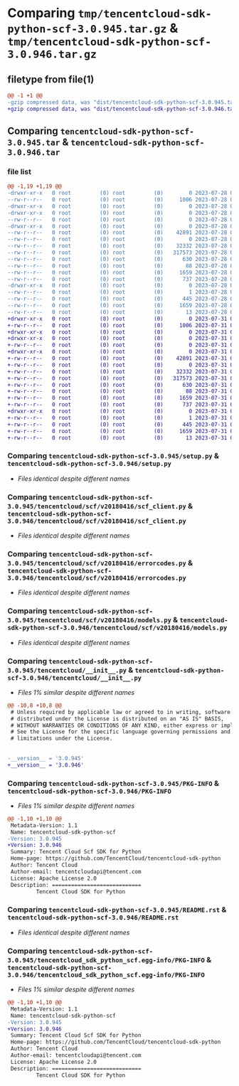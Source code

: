 # Comparing `tmp/tencentcloud-sdk-python-scf-3.0.945.tar.gz` & `tmp/tencentcloud-sdk-python-scf-3.0.946.tar.gz`

## filetype from file(1)

```diff
@@ -1 +1 @@
-gzip compressed data, was "dist/tencentcloud-sdk-python-scf-3.0.945.tar", last modified: Fri Jul 28 00:34:05 2023, max compression
+gzip compressed data, was "dist/tencentcloud-sdk-python-scf-3.0.946.tar", last modified: Mon Jul 31 00:34:23 2023, max compression
```

## Comparing `tencentcloud-sdk-python-scf-3.0.945.tar` & `tencentcloud-sdk-python-scf-3.0.946.tar`

### file list

```diff
@@ -1,19 +1,19 @@
-drwxr-xr-x   0 root         (0) root         (0)        0 2023-07-28 00:34:05.000000 tencentcloud-sdk-python-scf-3.0.945/
--rw-r--r--   0 root         (0) root         (0)     1006 2023-07-28 00:34:05.000000 tencentcloud-sdk-python-scf-3.0.945/setup.py
-drwxr-xr-x   0 root         (0) root         (0)        0 2023-07-28 00:34:05.000000 tencentcloud-sdk-python-scf-3.0.945/tencentcloud/
-drwxr-xr-x   0 root         (0) root         (0)        0 2023-07-28 00:34:05.000000 tencentcloud-sdk-python-scf-3.0.945/tencentcloud/scf/
--rw-r--r--   0 root         (0) root         (0)        0 2023-07-28 00:34:05.000000 tencentcloud-sdk-python-scf-3.0.945/tencentcloud/scf/__init__.py
-drwxr-xr-x   0 root         (0) root         (0)        0 2023-07-28 00:34:05.000000 tencentcloud-sdk-python-scf-3.0.945/tencentcloud/scf/v20180416/
--rw-r--r--   0 root         (0) root         (0)    42891 2023-07-28 00:34:05.000000 tencentcloud-sdk-python-scf-3.0.945/tencentcloud/scf/v20180416/scf_client.py
--rw-r--r--   0 root         (0) root         (0)        0 2023-07-28 00:34:05.000000 tencentcloud-sdk-python-scf-3.0.945/tencentcloud/scf/v20180416/__init__.py
--rw-r--r--   0 root         (0) root         (0)    32332 2023-07-28 00:34:05.000000 tencentcloud-sdk-python-scf-3.0.945/tencentcloud/scf/v20180416/errorcodes.py
--rw-r--r--   0 root         (0) root         (0)   317573 2023-07-28 00:34:05.000000 tencentcloud-sdk-python-scf-3.0.945/tencentcloud/scf/v20180416/models.py
--rw-r--r--   0 root         (0) root         (0)      630 2023-07-28 00:34:05.000000 tencentcloud-sdk-python-scf-3.0.945/tencentcloud/__init__.py
--rw-r--r--   0 root         (0) root         (0)       88 2023-07-28 00:34:05.000000 tencentcloud-sdk-python-scf-3.0.945/setup.cfg
--rw-r--r--   0 root         (0) root         (0)     1659 2023-07-28 00:34:05.000000 tencentcloud-sdk-python-scf-3.0.945/PKG-INFO
--rw-r--r--   0 root         (0) root         (0)      737 2023-07-28 00:34:05.000000 tencentcloud-sdk-python-scf-3.0.945/README.rst
-drwxr-xr-x   0 root         (0) root         (0)        0 2023-07-28 00:34:05.000000 tencentcloud-sdk-python-scf-3.0.945/tencentcloud_sdk_python_scf.egg-info/
--rw-r--r--   0 root         (0) root         (0)        1 2023-07-28 00:34:05.000000 tencentcloud-sdk-python-scf-3.0.945/tencentcloud_sdk_python_scf.egg-info/dependency_links.txt
--rw-r--r--   0 root         (0) root         (0)      445 2023-07-28 00:34:05.000000 tencentcloud-sdk-python-scf-3.0.945/tencentcloud_sdk_python_scf.egg-info/SOURCES.txt
--rw-r--r--   0 root         (0) root         (0)     1659 2023-07-28 00:34:05.000000 tencentcloud-sdk-python-scf-3.0.945/tencentcloud_sdk_python_scf.egg-info/PKG-INFO
--rw-r--r--   0 root         (0) root         (0)       13 2023-07-28 00:34:05.000000 tencentcloud-sdk-python-scf-3.0.945/tencentcloud_sdk_python_scf.egg-info/top_level.txt
+drwxr-xr-x   0 root         (0) root         (0)        0 2023-07-31 00:34:23.000000 tencentcloud-sdk-python-scf-3.0.946/
+-rw-r--r--   0 root         (0) root         (0)     1006 2023-07-31 00:34:23.000000 tencentcloud-sdk-python-scf-3.0.946/setup.py
+drwxr-xr-x   0 root         (0) root         (0)        0 2023-07-31 00:34:23.000000 tencentcloud-sdk-python-scf-3.0.946/tencentcloud/
+drwxr-xr-x   0 root         (0) root         (0)        0 2023-07-31 00:34:23.000000 tencentcloud-sdk-python-scf-3.0.946/tencentcloud/scf/
+-rw-r--r--   0 root         (0) root         (0)        0 2023-07-31 00:34:23.000000 tencentcloud-sdk-python-scf-3.0.946/tencentcloud/scf/__init__.py
+drwxr-xr-x   0 root         (0) root         (0)        0 2023-07-31 00:34:23.000000 tencentcloud-sdk-python-scf-3.0.946/tencentcloud/scf/v20180416/
+-rw-r--r--   0 root         (0) root         (0)    42891 2023-07-31 00:34:23.000000 tencentcloud-sdk-python-scf-3.0.946/tencentcloud/scf/v20180416/scf_client.py
+-rw-r--r--   0 root         (0) root         (0)        0 2023-07-31 00:34:23.000000 tencentcloud-sdk-python-scf-3.0.946/tencentcloud/scf/v20180416/__init__.py
+-rw-r--r--   0 root         (0) root         (0)    32332 2023-07-31 00:34:23.000000 tencentcloud-sdk-python-scf-3.0.946/tencentcloud/scf/v20180416/errorcodes.py
+-rw-r--r--   0 root         (0) root         (0)   317573 2023-07-31 00:34:23.000000 tencentcloud-sdk-python-scf-3.0.946/tencentcloud/scf/v20180416/models.py
+-rw-r--r--   0 root         (0) root         (0)      630 2023-07-31 00:34:23.000000 tencentcloud-sdk-python-scf-3.0.946/tencentcloud/__init__.py
+-rw-r--r--   0 root         (0) root         (0)       88 2023-07-31 00:34:23.000000 tencentcloud-sdk-python-scf-3.0.946/setup.cfg
+-rw-r--r--   0 root         (0) root         (0)     1659 2023-07-31 00:34:23.000000 tencentcloud-sdk-python-scf-3.0.946/PKG-INFO
+-rw-r--r--   0 root         (0) root         (0)      737 2023-07-31 00:34:23.000000 tencentcloud-sdk-python-scf-3.0.946/README.rst
+drwxr-xr-x   0 root         (0) root         (0)        0 2023-07-31 00:34:23.000000 tencentcloud-sdk-python-scf-3.0.946/tencentcloud_sdk_python_scf.egg-info/
+-rw-r--r--   0 root         (0) root         (0)        1 2023-07-31 00:34:23.000000 tencentcloud-sdk-python-scf-3.0.946/tencentcloud_sdk_python_scf.egg-info/dependency_links.txt
+-rw-r--r--   0 root         (0) root         (0)      445 2023-07-31 00:34:23.000000 tencentcloud-sdk-python-scf-3.0.946/tencentcloud_sdk_python_scf.egg-info/SOURCES.txt
+-rw-r--r--   0 root         (0) root         (0)     1659 2023-07-31 00:34:23.000000 tencentcloud-sdk-python-scf-3.0.946/tencentcloud_sdk_python_scf.egg-info/PKG-INFO
+-rw-r--r--   0 root         (0) root         (0)       13 2023-07-31 00:34:23.000000 tencentcloud-sdk-python-scf-3.0.946/tencentcloud_sdk_python_scf.egg-info/top_level.txt
```

### Comparing `tencentcloud-sdk-python-scf-3.0.945/setup.py` & `tencentcloud-sdk-python-scf-3.0.946/setup.py`

 * *Files identical despite different names*

### Comparing `tencentcloud-sdk-python-scf-3.0.945/tencentcloud/scf/v20180416/scf_client.py` & `tencentcloud-sdk-python-scf-3.0.946/tencentcloud/scf/v20180416/scf_client.py`

 * *Files identical despite different names*

### Comparing `tencentcloud-sdk-python-scf-3.0.945/tencentcloud/scf/v20180416/errorcodes.py` & `tencentcloud-sdk-python-scf-3.0.946/tencentcloud/scf/v20180416/errorcodes.py`

 * *Files identical despite different names*

### Comparing `tencentcloud-sdk-python-scf-3.0.945/tencentcloud/scf/v20180416/models.py` & `tencentcloud-sdk-python-scf-3.0.946/tencentcloud/scf/v20180416/models.py`

 * *Files identical despite different names*

### Comparing `tencentcloud-sdk-python-scf-3.0.945/tencentcloud/__init__.py` & `tencentcloud-sdk-python-scf-3.0.946/tencentcloud/__init__.py`

 * *Files 1% similar despite different names*

```diff
@@ -10,8 +10,8 @@
 # Unless required by applicable law or agreed to in writing, software
 # distributed under the License is distributed on an "AS IS" BASIS,
 # WITHOUT WARRANTIES OR CONDITIONS OF ANY KIND, either express or implied.
 # See the License for the specific language governing permissions and
 # limitations under the License.
 
 
-__version__ = '3.0.945'
+__version__ = '3.0.946'
```

### Comparing `tencentcloud-sdk-python-scf-3.0.945/PKG-INFO` & `tencentcloud-sdk-python-scf-3.0.946/PKG-INFO`

 * *Files 1% similar despite different names*

```diff
@@ -1,10 +1,10 @@
 Metadata-Version: 1.1
 Name: tencentcloud-sdk-python-scf
-Version: 3.0.945
+Version: 3.0.946
 Summary: Tencent Cloud Scf SDK for Python
 Home-page: https://github.com/TencentCloud/tencentcloud-sdk-python
 Author: Tencent Cloud
 Author-email: tencentcloudapi@tencent.com
 License: Apache License 2.0
 Description: ============================
         Tencent Cloud SDK for Python
```

### Comparing `tencentcloud-sdk-python-scf-3.0.945/README.rst` & `tencentcloud-sdk-python-scf-3.0.946/README.rst`

 * *Files identical despite different names*

### Comparing `tencentcloud-sdk-python-scf-3.0.945/tencentcloud_sdk_python_scf.egg-info/PKG-INFO` & `tencentcloud-sdk-python-scf-3.0.946/tencentcloud_sdk_python_scf.egg-info/PKG-INFO`

 * *Files 1% similar despite different names*

```diff
@@ -1,10 +1,10 @@
 Metadata-Version: 1.1
 Name: tencentcloud-sdk-python-scf
-Version: 3.0.945
+Version: 3.0.946
 Summary: Tencent Cloud Scf SDK for Python
 Home-page: https://github.com/TencentCloud/tencentcloud-sdk-python
 Author: Tencent Cloud
 Author-email: tencentcloudapi@tencent.com
 License: Apache License 2.0
 Description: ============================
         Tencent Cloud SDK for Python
```

